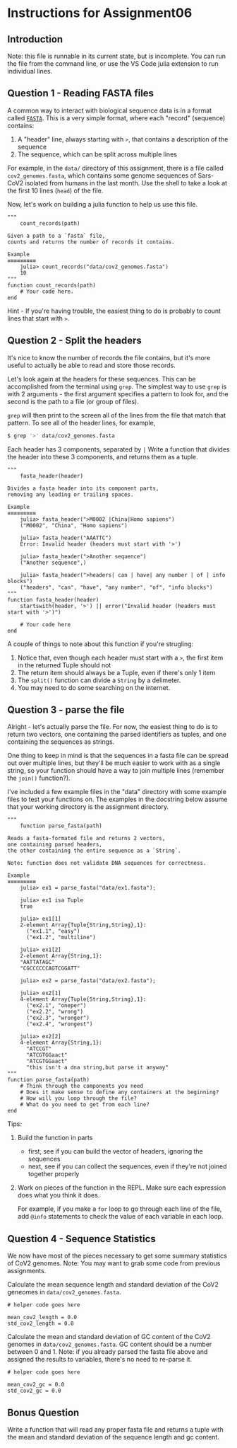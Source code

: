 <!--This file was generated, do not modify it.-->
# Instructions for Assignment06

## Introduction

Note: this file is runnable in its current state,
but is incomplete.
You can run the file from the command line,
or use the VS Code julia extension to run individual lines.

## Question 1 - Reading FASTA files

A common way to interact with biological sequence data
is in a format called [`FASTA`](https://en.wikipedia.org/wiki/FASTA_format).
This is a very simple format, where each "record" (sequence) contains:

1. A "header" line, always starting with `>`, that contains a description of the sequence
2. The sequence, which can be split across multiple lines

For example, in the `data/` directory of this assignment,
there is a file called `cov2_genomes.fasta`,
which contains some genome sequences of Sars-CoV2
isolated from humans in the last month.
Use the shell to take a look at the first 10 lines (`head`)
of the file.

Now, let's work on building a julia function
to help us use this file.

```julia:ex1
"""
    count_records(path)

Given a path to a `fasta` file,
counts and returns the number of records it contains.

Example
≡≡≡≡≡≡≡≡≡
    julia> count_records("data/cov2_genomes.fasta")
    10
"""
function count_records(path)
    # Your code here.
end
```

Hint - If you're having trouble, the easiest thing to do
is probably to count lines that start with `>`.

## Question 2 - Split the headers

It's nice to know the number of records the file contains,
but it's more useful to actually be able to read and store
those records.

Let's look again at the headers for these sequences.
This can be accomplished from the terminal using `grep`.
The simplest way to use `grep` is with 2 arguments -
the first argument specifies a pattern to look for,
and the second is the path to a file (or group of files).

`grep` will then print to the screen all of the lines
from the file that match that pattern.
To see all of the header lines, for example,

```sh
$ grep '>' data/cov2_genomes.fasta
```

Each header has 3 components, separated by `|`
Write a function that divides the header
into these 3 components, and returns them as a tuple.

```julia:ex2
"""
    fasta_header(header)

Divides a fasta header into its component parts,
removing any leading or trailing spaces.

Example
≡≡≡≡≡≡≡≡≡
    julia> fasta_header(">M0002 |China|Homo sapiens")
    ("M0002", "China", "Homo sapiens")

    julia> fasta_header("AAATTC")
    Error: Invalid header (headers must start with '>')

    julia> fasta_header(">Another sequence")
    ("Another sequence",)

    julia> fasta_header(">headers| can | have| any number | of | info blocks")
    ("headers", "can", "have", "any number", "of", "info blocks")
"""
function fasta_header(header)
    startswith(header, '>') || error("Invalid header (headers must start with '>')")

    # Your code here
end
```

A couple of things to note about this function if you're strugling:

1. Notice that, even though each header must start with a `>`,
   the first item in the returned Tuple should not
2. The return item should always be a Tuple, even if there's only 1 item
3. The `split()` function can divide a `String` by a delimeter.
4. You may need to do some searching on the internet.

## Question 3 - parse the file

Alright - let's actually parse the file.
For now, the easiest thing to do
is to return two vectors,
one containing the parsed identifiers as tuples,
and one containing the sequences as strings.

One thing to keep in mind
is that the sequences in a fasta file
can be spread out over multiple lines,
but they'll be much easier to work with as a single string,
so your function should have a way to join multiple lines
(remember the `join()` function?).

I've included a few example files in the "data" directory
with some example files to test your functions on.
The examples in the docstring below
assume that your working directory is the assignment directory.

```julia:ex3
"""
    function parse_fasta(path)

Reads a fasta-formated file and returns 2 vectors,
one containing parsed headers,
the other containing the entire sequence as a `String`.

Note: function does not validate DNA sequences for correctness.

Example
≡≡≡≡≡≡≡≡≡
    julia> ex1 = parse_fasta("data/ex1.fasta");

    julia> ex1 isa Tuple
    true

    julia> ex1[1]
    2-element Array{Tuple{String,String},1}:
      ("ex1.1", "easy")
      ("ex1.2", "multiline")

    julia> ex1[2]
    2-element Array{String,1}:
    "AATTATAGC"
    "CGCCCCCCAGTCGGATT"

    julia> ex2 = parse_fasta("data/ex2.fasta");

    julia> ex2[1]
    4-element Array{Tuple{String,String},1}:
      ("ex2.1", "oneper")
      ("ex2.2", "wrong")
      ("ex2.3", "wronger")
      ("ex2.4", "wrongest")

    julia> ex2[2]
    4-element Array{String,1}:
      "ATCCGT"
      "ATCGTGGaact"
      "ATCGTGGaact"
      "this isn't a dna string,but parse it anyway"
"""
function parse_fasta(path)
    # Think through the components you need
    # Does it make sense to define any containers at the beginning?
    # How will you loop through the file?
    # What do you need to get from each line?
end
```

Tips:

1. Build the function in parts
   - first, see if you can build the vector of headers,
     ignoring the sequences
   - next, see if you can collect the sequences,
     even if they're not joined together properly
2. Work on pieces of the function in the REPL.
   Make sure each expression does what you think it does.

   For example, if you make a `for` loop to go through each line of the file,
   add `@info` statements to check the value of each variable
   in each loop.

## Question 4 - Sequence Statistics

We now have most of the pieces necessary to get some summary statistics
of CoV2 genomes.
Note: You may want to grab some code from previous assignments.

Calculate the mean sequence length and standard deviation
of the CoV2 geneomes in `data/cov2_genomes.fasta`.

```julia:ex4
# helper code goes here

mean_cov2_length = 0.0
std_cov2_length = 0.0
```

Calculate the mean and standard deviation of GC content
of the CoV2 genomes in `data/cov2_genomes.fasta`.
GC content should be a number between 0 and 1.
Note: if you already parsed the fasta file above
and assigned the results to variables,
there's no need to re-parse it.

```julia:ex5
# helper code goes here

mean_cov2_gc = 0.0
std_cov2_gc = 0.0
```

## Bonus Question

Write a function that will read any proper fasta file
and returns a tuple with the mean and standard deviation
of the sequence length and gc content.

